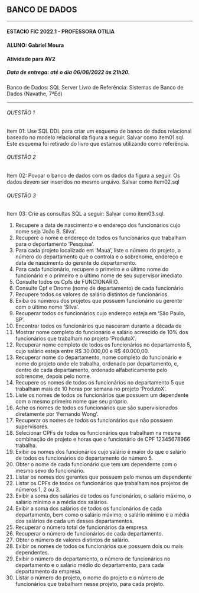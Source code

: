 ## BANCO DE DADOS ##
---
#### ESTACIO FIC 2022.1 - PROFESSORA OTILIA 
#### ALUNO: Gabriel Moura   
#### Atividade para AV2

##### Data de entrega: até o dia 06/06/2022 às 21h20.
Banco de Dados: SQL Server
Livro de Referência: Sistemas de Banco de Dados (Navathe, 7ªEd)

---
###### QUESTÃO 1
Item 01: Use SQL DDL para criar um esquema de banco de dados relacional baseado no modelo relacional da figura a seguir. Salvar como item01.sql. Este esquema foi retirado do livro que estamos utilizando como referência.
###### QUESTÃO 2
Item 02: Povoar o banco de dados com os dados da figura a seguir. Os dados devem ser inseridos no mesmo arquivo. Salvar como item02.sql
###### QUESTÃO 3
Item 03: Crie as consultas SQL a seguir: Salvar como item03.sql.

1. Recupere a data de nascimento e o endereço dos funcionários cujo nome seja ‘João B. Silva’.
2. Recupere o nome e endereço de todos os funcionários que trabalham para o departamento ‘Pesquisa’.
3. Para cada projeto localizado em ‘Mauá’, liste o número do projeto, o número do departamento que o controla e o sobrenome, endereço e data de nascimento do gerente do departamento. 
4. Para cada funcionário, recupere o primeiro e o último nome do funcionário e o primeiro e o último nome de seu supervisor imediato
5. Consulte todos os Cpfs de FUNCIONARIO.
6. Consulte Cpf e Dnome (nome de departamento) de cada funcionário.
7. Recupere todos os valores de salário distintos de funcionários.
8. Exiba os números dos projetos que possuem funcionário ou gerente com o último nome ‘Silva’.
9. Recuperar todos os funcionários cujo endereço esteja em ‘São Paulo, SP’.
10. Encontrar todos os funcionários que nasceram durante a década de
11. Mostrar nome completo do funcionário e salário acrescido de 10% dos funcionários que trabalham no projeto ‘ProdutoX’.
12. Recuperar nome completo de todos os funcionários no departamento 5, cujo salário esteja entre R$ 30.000,00 e R$ 40.000,00.
13. Recuperar nome do departamento, nome completo do funcionário e nome do projeto onde ele trabalha, ordenado por departamento, e, dentro de cada departamento, ordenado alfabeticamente pelo sobrenome, depois pelo nome.
14. Recupere os nomes de todos os funcionários no departamento 5 que trabalham mais de 10 horas por semana no projeto ‘ProdutoX’.
15. Liste os nomes de todos os funcionários que possuem um dependente com o mesmo primeiro nome que seu próprio.
16. Ache os nomes de todos os funcionários que são supervisionados diretamente por ‘Fernando Wong’.
17. Recuperar os nomes de todos os funcionários que não possuem supervisores.
18. Selecionar CPFs de todos os funcionários que trabalham na mesma combinação de projeto e horas que o funcionário de CPF 12345678966 trabalha.
19. Exibir os nomes dos funcionários cujo salário é maior do que o salário de todos os funcionários do departamento de número 5.
20. Obter o nome de cada funcionário que tem um dependente com o mesmo sexo do funcionário.
21. Listar os nomes dos gerentes que possuem pelo menos um dependente
22. Listar os CPFs de todos os funcionários que trabalham nos projetos de números 1, 2 ou 3.
23. Exibir a soma dos salários de todos os funcionários, o salário máximo, o salário mínimo e a média dos salários.
24. Exibir a soma dos salários de todos os funcionários de cada departamento, bem como o salário máximo, o salário mínimo e a média dos salários de cada um desses departamentos.
25. Recuperar o número total de funcionários da empresa.
26. Recuperar o número de funcionários de cada departamento.
27. Obter o número de valores distintos de salário.
28. Exibir os nomes de todos os funcionários que possuem dois ou mais dependentes.
29. Exibir o número do departamento, o número de funcionários no departamento e o salário médio do departamento, para cada departamento da empresa.
30. Listar o número do projeto, o nome do projeto e o número de funcionários que trabalham nesse projeto, para cada projeto.